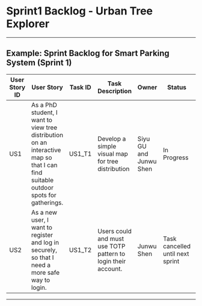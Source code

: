 # Sprint1 Backlog - Urban Tree Explorer

---

## **Example: Sprint Backlog for Smart Parking System (Sprint 1)**  

| User Story ID | User Story | Task ID | Task Description | Owner | Status | Est. Effort (SP) | Day 1 | Day 2 | Day 3 | Day 4 | Day 5 | Day 6 | Day 7 | Day 8 | Day 9 | Day 10 | Day 11 | Day 12 | Day 13 | Day 14 |
|--------------|-----------|---------|------------------|-------|--------|----------------|-------|-------|-------|-------|-------|-------|-------|-------|-------|--------|--------|--------|--------|--------|
| US1 | As a PhD student, I want to view tree distribution on an interactive map so that I can find suitable outdoor spots for gatherings. | US1_T1 | Develop a simple visual map for tree distribution | Siyu GU and Junwu Shen | In Progress | 13 | 13 | 13 | 13 | 12 | 10 | 8 | 6 | 5 | 3 | 2 | 0 | 0 | 0 | 0 |
| US2 | As a new user, I want to register and log in securely, so that I need a more safe way to login. | US1_T2 | Users could and must use TOTP pattern to login their account. | Junwu Shen | Task cancelled until next sprint | 8 |  |  |  |  |  |  |  |  |  |  |  |  |  |  |



---
